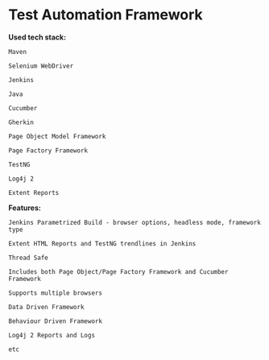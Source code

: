 # Test Automation Framework

**Used tech stack:**

`Maven`

`Selenium WebDriver`

`Jenkins`

`Java`

`Cucumber`

`Gherkin`

`Page Object Model Framework`

`Page Factory Framework`

`TestNG`

`Log4j 2`

`Extent Reports`

**Features:**

`Jenkins Parametrized Build - browser options, headless mode, framework type`

`Extent HTML Reports and TestNG trendlines in Jenkins`

`Thread Safe`

`Includes both Page Object/Page Factory Framework and Cucumber Framework`

`Supports multiple browsers`

`Data Driven Framework`

`Behaviour Driven Framework`

`Log4j 2 Reports and Logs`

`etc`